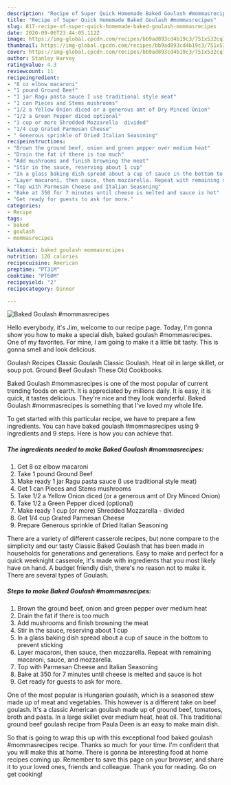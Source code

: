 ```yaml
---
description: "Recipe of Super Quick Homemade Baked Goulash #mommasrecipes"
title: "Recipe of Super Quick Homemade Baked Goulash #mommasrecipes"
slug: 817-recipe-of-super-quick-homemade-baked-goulash-mommasrecipes
date: 2020-09-06T23:44:05.112Z
image: https://img-global.cpcdn.com/recipes/bb9ad893cd4b19c3/751x532cq70/baked-goulash-mommasrecipes-recipe-main-photo.jpg
thumbnail: https://img-global.cpcdn.com/recipes/bb9ad893cd4b19c3/751x532cq70/baked-goulash-mommasrecipes-recipe-main-photo.jpg
cover: https://img-global.cpcdn.com/recipes/bb9ad893cd4b19c3/751x532cq70/baked-goulash-mommasrecipes-recipe-main-photo.jpg
author: Stanley Harvey
ratingvalue: 4.3
reviewcount: 11
recipeingredient:
- "8 oz elbow macaroni"
- "1 pound Ground Beef"
- "1 jar Ragu pasta sauce I use traditional style meat"
- "1 can Pieces and Stems mushrooms"
- "1/2 a Yellow Onion diced or a generous amt of Dry Minced Onion"
- "1/2 a Green Pepper diced optional"
- "1 cup or more Shredded Mozzarella  divided"
- "1/4 cup Grated Parmesan Cheese"
- " Generous sprinkle of Dried Italian Seasoning"
recipeinstructions:
- "Brown the ground beef, onion and green pepper over medium heat"
- "Drain the fat if there is too much"
- "Add mushrooms and finish browning the meat"
- "Stir in the sauce, reserving about 1 cup"
- "In a glass baking dish spread about a cup of sauce in the bottom to prevent sticking"
- "Layer macaroni, then sauce, then mozzarella. Repeat with remaining macaroni, sauce, and mozzarella."
- "Top with Parmesan Cheese and Italian Seasoning"
- "Bake at 350 for 7 minutes until cheese is melted and sauce is hot"
- "Get ready for guests to ask for more."
categories:
- Recipe
tags:
- baked
- goulash
- mommasrecipes

katakunci: baked goulash mommasrecipes 
nutrition: 120 calories
recipecuisine: American
preptime: "PT31M"
cooktime: "PT60M"
recipeyield: "2"
recipecategory: Dinner

---
```



![Baked Goulash #mommasrecipes](https://img-global.cpcdn.com/recipes/bb9ad893cd4b19c3/751x532cq70/baked-goulash-mommasrecipes-recipe-main-photo.jpg)

Hello everybody, it's Jim, welcome to our recipe page. Today, I'm gonna show you how to make a special dish, baked goulash #mommasrecipes. One of my favorites. For mine, I am going to make it a little bit tasty. This is gonna smell and look delicious.

Goulash Recipes Classic Goulash Classic Goulash. Heat oil in large skillet, or soup pot. Ground Beef Goulash These Old Cookbooks.

Baked Goulash #mommasrecipes is one of the most popular of current trending foods on earth. It is appreciated by millions daily. It is easy, it is quick, it tastes delicious. They're nice and they look wonderful. Baked Goulash #mommasrecipes is something that I've loved my whole life.


To get started with this particular recipe, we have to prepare a few ingredients. You can have baked goulash #mommasrecipes using 9 ingredients and 9 steps. Here is how you can achieve that.

<!--inarticleads1-->

##### The ingredients needed to make Baked Goulash #mommasrecipes:

1. Get 8 oz elbow macaroni
1. Take 1 pound Ground Beef
1. Make ready 1 jar Ragu pasta sauce (I use traditional style meat)
1. Get 1 can Pieces and Stems mushrooms
1. Take 1/2 a Yellow Onion diced (or a generous amt of Dry Minced Onion)
1. Take 1/2 a Green Pepper diced (optional)
1. Make ready 1 cup (or more) Shredded Mozzarella - divided
1. Get 1/4 cup Grated Parmesan Cheese
1. Prepare  Generous sprinkle of Dried Italian Seasoning


There are a variety of different casserole recipes, but none compare to the simplicity and our tasty Classic Baked Goulash that has been made in households for generations and generations. Easy to make and perfect for a quick weeknight casserole, it&#39;s made with ingredients that you most likely have on hand. A budget friendly dish, there&#39;s no reason not to make it. There are several types of Goulash. 

<!--inarticleads2-->

##### Steps to make Baked Goulash #mommasrecipes:

1. Brown the ground beef, onion and green pepper over medium heat
1. Drain the fat if there is too much
1. Add mushrooms and finish browning the meat
1. Stir in the sauce, reserving about 1 cup
1. In a glass baking dish spread about a cup of sauce in the bottom to prevent sticking
1. Layer macaroni, then sauce, then mozzarella. Repeat with remaining macaroni, sauce, and mozzarella.
1. Top with Parmesan Cheese and Italian Seasoning
1. Bake at 350 for 7 minutes until cheese is melted and sauce is hot
1. Get ready for guests to ask for more.


One of the most popular is Hungarian goulash, which is a seasoned stew made up of meat and vegetables. This however is a different take on beef goulash. It&#39;s a classic American goulash made up of ground beef, tomatoes, broth and pasta. In a large skillet over medium heat, heat oil. This traditional ground beef goulash recipe from Paula Deen is an easy to make main dish. 

So that is going to wrap this up with this exceptional food baked goulash #mommasrecipes recipe. Thanks so much for your time. I'm confident that you will make this at home. There is gonna be interesting food at home recipes coming up. Remember to save this page on your browser, and share it to your loved ones, friends and colleague. Thank you for reading. Go on get cooking!
